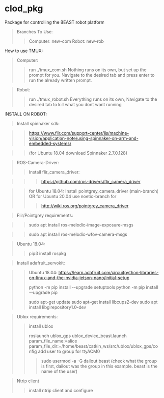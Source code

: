 # clod_pkg

Package for controlling the BEAST robot platform

>Branches To Use:
>>Computer: new-com
>>Robot: new-rob

How to use TMUX:

>Computer:
>>run ./tmux_com.sh
>>Nothing runs on its own, but set up the prompt for you. Navigate to the desired tab and press enter to run the already written prompt.

>Robot:
>>run ./tmux_robot.sh
>>Everything runs on its own, Navigate to the desired tab to kill what you dont want running






INSTALL ON ROBOT:

>Install spinnaker sdk:

>>https://www.flir.com/support-center/iis/machine-vision/application-note/using-spinnaker-on-arm-and-embedded-systems/

>>(for Ubuntu 18.04 download Spinnaker 2.7.0.128)


>ROS-Camera-Driver:
>>Install flir_camera_driver:

>>>https://github.com/ros-drivers/flir_camera_driver

>>for Ubuntu 18.04: Install pointgrey_camera_driver (main-branch) OR for Ubuntu 20.04 use noetic-branch for 
>>>http://wiki.ros.org/pointgrey_camera_driver


>Flir/Pointgrey requirements:

>>sudo apt install ros-melodic-image-exposure-msgs 

>>sudo apt install ros-melodic-wfov-camera-msgs

>Ubuntu 18.04:
>>pip3 install rospkg

>Install adafruit_servokit:

>>Ubuntu 18.04:
>>https://learn.adafruit.com/circuitpython-libraries-on-linux-and-the-nvidia-jetson-nano/initial-setup
>>
>>python -m pip install --upgrade setuptools
python -m pip install --upgrade pip
>>
>>sudo apt-get update
sudo apt-get install libcups2-dev
>>sudo apt install libgirepository1.0-dev
>>

>Ublox requirements:
>>install ublox
>>
>>roslaunch ublox_gps ublox_device_beast.launch param_file_name:=alice param_file_dir:=/home/beast/catkin_ws/src/ublox/ublox_gps/config
>> add user to group for ttyACM0
>>> sudo usermod -a -G dailout beast (check what the group is first, dailout was the group in this example. beast is the name of the user)
>>>

>Ntrip client
>>install ntrip client and configure
